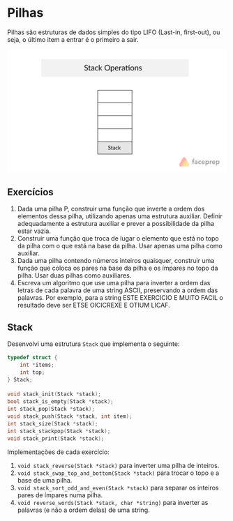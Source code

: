# Pilhas

Pilhas são estruturas de dados simples do tipo LIFO (Last-in, first-out), ou seja,
o último item a entrar é o primeiro a sair.

![GIF](gif.gif)

## Exercícios

1) Dada uma pilha P, construir uma função que inverte a ordem dos elementos dessa pilha, utilizando apenas uma estrutura auxiliar. Definir adequadamente a estrutura auxiliar e prever a possibilidade da pilha estar vazia.
2) Construir uma função que troca de lugar o elemento que está no topo
   da pilha com o que está na base da pilha. Usar apenas uma pilha como
   auxiliar.
3) Dada uma pilha contendo números inteiros quaisquer, construir uma
   função que coloca os pares na base da pilha e os ímpares no topo da
   pilha. Usar duas pilhas como auxiliares.
4) Escreva um algoritmo que use uma pilha para inverter a ordem das letras de cada palavra de uma string ASCII, preservando a ordem das palavras. Por exemplo, para a string  ESTE EXERCICIO E MUITO FACIL  o resultado deve ser  ETSE OICICREXE E OTIUM LICAF.

## Stack

Desenvolvi uma estrutura `Stack` que implementa o seguinte:

```c
typedef struct {
	int *items;
	int top;
} Stack;

void stack_init(Stack *stack);
bool stack_is_empty(Stack *stack);
int stack_pop(Stack *stack);
void stack_push(Stack *stack, int item);
int stack_size(Stack *stack);
int stack_stackpop(Stack *stack);
void stack_print(Stack *stack);
```

Implementações de cada exercício:

1) `void stack_reverse(Stack *stack)` para inverter uma pilha de inteiros.
2) `void stack_swap_top_and_bottom(Stack *stack)` para trocar o topo e a base de uma pilha.
3) `void stack_sort_odd_and_even(Stack *stack)` para separar os inteiros pares de ímpares numa pilha.
4) `void reverse_words(Stack *stack, char *string)` para inverter as palavras (e não a ordem delas) de uma string.
